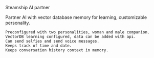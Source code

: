 Steamship AI partner

Partner AI with vector database memory for learning, customizable personality.

    Preconfigured with two personalities, woman and male companion.
    VectorDB learning configured, data can be added with api.
    Can send selfies and send voice messages.
    Keeps track of time and date.
    Keeps conversation history context in memory.


